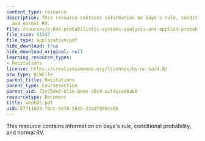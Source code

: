 ```yaml
---
content_type: resource
description: This resource contains information on baye's rule, conditional probability,
  and normal RV.
file: /courses/6-041-probabilistic-systems-analysis-and-applied-probability-spring-2006/b77116d5fbcc567858cb23adf899cc86_week05.pdf
file_size: 41547
file_type: application/pdf
hide_download: true
hide_download_original: null
learning_resource_types:
- Recitations
license: https://creativecommons.org/licenses/by-nc-sa/4.0/
ocw_type: OCWFile
parent_title: Recitations
parent_type: CourseSection
parent_uid: 72e75de2-011e-beee-30c9-acf41ced8ab8
resourcetype: Document
title: week05.pdf
uid: b77116d5-fbcc-5678-58cb-23adf899cc86
---
```

This resource contains information on baye's rule, conditional probability, and normal RV.